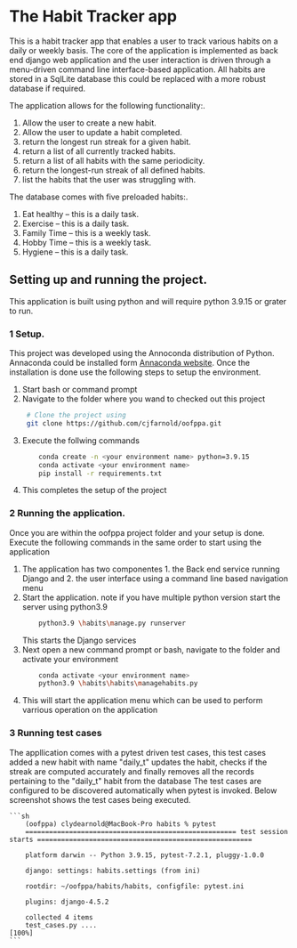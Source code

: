 # The Habit Tracker app

This is a habit tracker app that enables a user to track various habits on a daily or weekly basis. The core of the application is implemented as back end django web application and the user interaction is driven through a menu-driven command line interface-based application. All habits are stored in a SqlLite database this could be replaced with a more robust database if required.

The application allows for the following functionality:.

1. Allow the user to create a new habit.
2. Allow the user to update a habit completed.
3. return the longest run streak for a given habit.
4. return a list of all currently tracked habits.
5. return a list of all habits with the same periodicity.
6. return the longest-run streak of all defined habits.
7. list the habits that the user was struggling with.

The database comes with five preloaded habits:.

1. Eat healthy – this is a daily task.
2. Exercise – this is a daily task.
3. Family Time – this is a weekly task.
4. Hobby Time – this is a weekly task.
5. Hygiene – this is a daily task.


## Setting up and running the project.

This application is built using python and will require python 3.9.15 or grater to run.

### 1 Setup.

This project was developed using the Annoconda distribution of Python. Annaconda could be installed form [Annaconda website](https://www.anaconda.com). Once the installation is done use the following steps to setup the environment.
1. Start bash or command prompt
2. Navigate to the folder where you wand to checked out this project
    ```sh
     # Clone the project using 
     git clone https://github.com/cjfarnold/oofppa.git
    ```
3. Execute the follwing commands
    ```sh
        conda create -n <your environment name> python=3.9.15
        conda activate <your environment name>
        pip install -r requirements.txt
    ```
4. This completes the setup of the project

### 2 Running the application.
Once you are within the oofppa project folder and your setup is done. Execute the following commands in the same order to start using the application
1. The application has two componentes 1. the Back end service running Django and 2. the user interface using a command line based navigation menu
2. Start the application. note if you have multiple python version start the server using python3.9
    ```sh
        python3.9 \habits\manage.py runserver
    ```
    This starts the Django services
3. Next open a new command prompt or bash, navigate to the folder and activate your environment
    ```sh
        conda activate <your environment name>
        python3.9 \habits\habits\managehabits.py
    ```
4. This will start the application menu which can be used to perform varrious operation on the application 

### 3 Running test cases

The appllication comes with a pytest driven test cases, this test cases added a new habit with name "daily_t" updates the habit, checks if the streak are computed accurately and finally removes all the records pertaining to the "daily_t" habit from the database
The test cases are configured to be discovered automatically when pytest is invoked. Below screenshot shows the test cases being executed.

    ```sh
        (oofppa) clydearnold@MacBook-Pro habits % pytest
        ===================================================== test session starts ======================================================

        platform darwin -- Python 3.9.15, pytest-7.2.1, pluggy-1.0.0

        django: settings: habits.settings (from ini)

        rootdir: ~/oofppa/habits/habits, configfile: pytest.ini

        plugins: django-4.5.2

        collected 4 items
        test_cases.py ....                                                                                              [100%]
    ```

